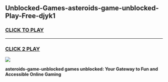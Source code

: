 
## Unblocked-Games-asteroids-game-unblocked-Play-Free-djyk1
<h3>
<a href="https://premium76.site?title=asteroids-game-unblocked&ref=18A1">CLICK TO PLAY</a></h3>
<hr>

<h3>
<a href="https://premium76.site?title=asteroids-game-unblocked&ref=18A1">CLICK 2 PLAY</a>
  
</h3>

<a href="https://premium76.site?title=asteroids-game-unblocked&ref=18A1"><img src="https://clearcache.store/games.png"></a>


**asteroids-game-unblocked games unblocked: Your Gateway to Fun and Accessible Online Gaming**
